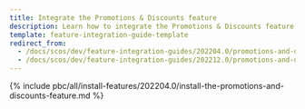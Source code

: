 ```yaml
---
title: Integrate the Promotions & Discounts feature
description: Learn how to integrate the Promotions & Discounts feature into a Spryker project.
template: feature-integration-guide-template
redirect_from:
  - /docs/scos/dev/feature-integration-guides/202204.0/promotions-and-discounts-feature-integration.html
  - /docs/scos/dev/feature-integration-guides/202212.0/promotions-and-discounts-feature-integration.html
---
```


{% include pbc/all/install-features/202204.0/install-the-promotions-and-discounts-feature.md %} <!-- To edit, see /_includes/pbc/all/install-features/202204.0/install-the-promotions-and-discounts-feature.md -->
